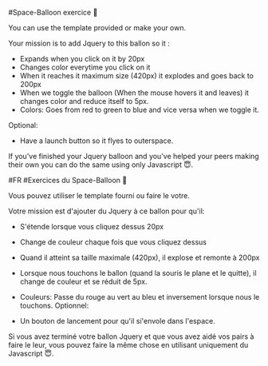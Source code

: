 #Space-Balloon exercice 🎈 

You can use the template provided or make your own. 

Your mission is to add Jquery to this ballon so it :

- Expands when you click on it by 20px
- Changes color everytime you click on it
- When it reaches it maximum size (420px) it explodes and goes back to 200px
- When we toggle the balloon (When the mouse hovers it and leaves) it changes color and reduce itself to 5px.
- Colors: Goes from red to green to blue and vice versa when we toggle it.

Optional:
- Have a launch button so it flyes to outerspace. 

If you've finished your Jquery balloon and you've helped your peers making their own you can do the same using only Javascript 😇. 

#FR
#Exercices du Space-Balloon 🎈

Vous pouvez utiliser le template fourni ou faire le votre.

Votre mission est d'ajouter du Jquery à ce ballon pour qu'il:

- S'étende lorsque vous cliquez dessus 20px
- Change de couleur chaque fois que vous cliquez dessus
- Quand il atteint sa taille maximale (420px), il explose et remonte à 200px
- Lorsque nous touchons le ballon (quand la souris le plane et le quitte), il change de couleur et se réduit de 5px.
- Couleurs: Passe du rouge au vert au bleu et inversement lorsque nous le touchons.
Optionnel:

- Un bouton de lancement pour qu'il si'envole dans l'espace.

Si vous avez terminé votre ballon Jquery et que vous avez aidé vos pairs à faire le leur, vous pouvez faire la même chose en utilisant uniquement du Javascript 😇.
